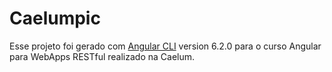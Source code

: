 # Caelumpic

Esse projeto foi gerado com [Angular CLI](https://github.com/angular/angular-cli) version 6.2.0 para o curso Angular para WebApps RESTful realizado na Caelum.

